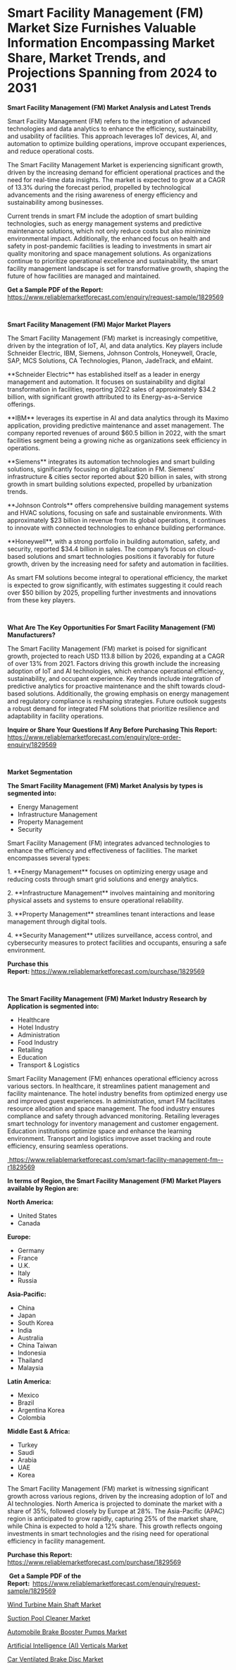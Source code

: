 <p><h1>Smart Facility Management (FM) Market Size Furnishes Valuable Information Encompassing Market Share, Market Trends, and Projections Spanning from 2024 to 2031</h1></p><p><strong>Smart Facility Management (FM) Market Analysis and Latest Trends</strong></p>
<p><p>Smart Facility Management (FM) refers to the integration of advanced technologies and data analytics to enhance the efficiency, sustainability, and usability of facilities. This approach leverages IoT devices, AI, and automation to optimize building operations, improve occupant experiences, and reduce operational costs.</p><p>The Smart Facility Management Market is experiencing significant growth, driven by the increasing demand for efficient operational practices and the need for real-time data insights. The market is expected to grow at a CAGR of 13.3% during the forecast period, propelled by technological advancements and the rising awareness of energy efficiency and sustainability among businesses. </p><p>Current trends in smart FM include the adoption of smart building technologies, such as energy management systems and predictive maintenance solutions, which not only reduce costs but also minimize environmental impact. Additionally, the enhanced focus on health and safety in post-pandemic facilities is leading to investments in smart air quality monitoring and space management solutions. As organizations continue to prioritize operational excellence and sustainability, the smart facility management landscape is set for transformative growth, shaping the future of how facilities are managed and maintained.</p></p>
<p><strong>Get a Sample PDF of the Report:&nbsp;</strong> <a href="https://www.reliablemarketforecast.com/enquiry/request-sample/1829569?utm_campaign=1464&utm_medium=2&utm_source=Github&utm_content=ia&utm_term=15102024&utm_id=smart-facility-management-fm">https://www.reliablemarketforecast.com/enquiry/request-sample/1829569</a></p>
<p>&nbsp;</p>
<p><strong>Smart Facility Management (FM) Major Market Players</strong></p>
<p><p>The Smart Facility Management (FM) market is increasingly competitive, driven by the integration of IoT, AI, and data analytics. Key players include Schneider Electric, IBM, Siemens, Johnson Controls, Honeywell, Oracle, SAP, MCS Solutions, CA Technologies, Planon, JadeTrack, and eMaint.</p><p>**Schneider Electric** has established itself as a leader in energy management and automation. It focuses on sustainability and digital transformation in facilities, reporting 2022 sales of approximately $34.2 billion, with significant growth attributed to its Energy-as-a-Service offerings.</p><p>**IBM** leverages its expertise in AI and data analytics through its Maximo application, providing predictive maintenance and asset management. The company reported revenues of around $60.5 billion in 2022, with the smart facilities segment being a growing niche as organizations seek efficiency in operations.</p><p>**Siemens** integrates its automation technologies and smart building solutions, significantly focusing on digitalization in FM. Siemens’ infrastructure & cities sector reported about $20 billion in sales, with strong growth in smart building solutions expected, propelled by urbanization trends.</p><p>**Johnson Controls** offers comprehensive building management systems and HVAC solutions, focusing on safe and sustainable environments. With approximately $23 billion in revenue from its global operations, it continues to innovate with connected technologies to enhance building performance.</p><p>**Honeywell**, with a strong portfolio in building automation, safety, and security, reported $34.4 billion in sales. The company’s focus on cloud-based solutions and smart technologies positions it favorably for future growth, driven by the increasing need for safety and automation in facilities.</p><p>As smart FM solutions become integral to operational efficiency, the market is expected to grow significantly, with estimates suggesting it could reach over $50 billion by 2025, propelling further investments and innovations from these key players.</p></p>
<p>&nbsp;</p>
<p><strong>What Are The Key Opportunities For Smart Facility Management (FM) Manufacturers?</strong></p>
<p><p>The Smart Facility Management (FM) market is poised for significant growth, projected to reach USD 113.8 billion by 2026, expanding at a CAGR of over 13% from 2021. Factors driving this growth include the increasing adoption of IoT and AI technologies, which enhance operational efficiency, sustainability, and occupant experience. Key trends include integration of predictive analytics for proactive maintenance and the shift towards cloud-based solutions. Additionally, the growing emphasis on energy management and regulatory compliance is reshaping strategies. Future outlook suggests a robust demand for integrated FM solutions that prioritize resilience and adaptability in facility operations.</p></p>
<p><strong>Inquire or Share Your Questions If Any Before Purchasing This Report:</strong> <a href="https://www.reliablemarketforecast.com/enquiry/pre-order-enquiry/1829569?utm_campaign=1464&utm_medium=2&utm_source=Github&utm_content=ia&utm_term=15102024&utm_id=smart-facility-management-fm">https://www.reliablemarketforecast.com/enquiry/pre-order-enquiry/1829569</a></p>
<p>&nbsp;</p>
<p><strong>Market Segmentation</strong></p>
<p><strong>The Smart Facility Management (FM) Market Analysis by types is segmented into:</strong></p>
<p><ul><li>Energy Management</li><li>Infrastructure Management</li><li>Property Management</li><li>Security</li></ul></p>
<p><p>Smart Facility Management (FM) integrates advanced technologies to enhance the efficiency and effectiveness of facilities. The market encompasses several types: </p><p>1. **Energy Management** focuses on optimizing energy usage and reducing costs through smart grid solutions and energy analytics. </p><p>2. **Infrastructure Management** involves maintaining and monitoring physical assets and systems to ensure operational reliability.</p><p>3. **Property Management** streamlines tenant interactions and lease management through digital tools. </p><p>4. **Security Management** utilizes surveillance, access control, and cybersecurity measures to protect facilities and occupants, ensuring a safe environment.</p></p>
<p><strong>Purchase this Report:&nbsp;</strong><a href="https://www.reliablemarketforecast.com/purchase/1829569?utm_campaign=1464&utm_medium=2&utm_source=Github&utm_content=ia&utm_term=15102024&utm_id=smart-facility-management-fm">https://www.reliablemarketforecast.com/purchase/1829569</a></p>
<p>&nbsp;</p>
<p><strong>The Smart Facility Management (FM) Market Industry Research by Application is segmented into:</strong></p>
<p><ul><li>Healthcare</li><li>Hotel Industry</li><li>Administration</li><li>Food Industry</li><li>Retailing</li><li>Education</li><li>Transport & Logistics</li></ul></p>
<p><p>Smart Facility Management (FM) enhances operational efficiency across various sectors. In healthcare, it streamlines patient management and facility maintenance. The hotel industry benefits from optimized energy use and improved guest experiences. In administration, smart FM facilitates resource allocation and space management. The food industry ensures compliance and safety through advanced monitoring. Retailing leverages smart technology for inventory management and customer engagement. Education institutions optimize space and enhance the learning environment. Transport and logistics improve asset tracking and route efficiency, ensuring seamless operations.</p></p>
<p><a href="https://www.reliablemarketforecast.com/smart-facility-management-fm--r1829569?utm_campaign=1464&utm_medium=2&utm_source=Github&utm_content=ia&utm_term=15102024&utm_id=smart-facility-management-fm">&nbsp;https://www.reliablemarketforecast.com/smart-facility-management-fm--r1829569</a></p>
<p><strong>In terms of Region, the Smart Facility Management (FM) Market Players available by Region are:</strong></p>
<p>
    <p> <strong> North America: </strong>
        <ul>
            <li>United States</li>
            <li>Canada</li>
        </ul>
        </p> 
    <p> <strong> Europe: </strong>
        <ul>
            <li>Germany</li>
            <li>France</li>
            <li>U.K.</li>
            <li>Italy</li>
            <li>Russia</li>
        </ul>
        </p> 
    <p> <strong> Asia-Pacific: </strong>
        <ul>
            <li>China</li>
            <li>Japan</li>
            <li>South Korea</li>
            <li>India</li>
            <li>Australia</li>
            <li>China Taiwan</li>
            <li>Indonesia</li>
            <li>Thailand</li>
            <li>Malaysia</li>
        </ul>
        </p> 
    <p> <strong> Latin America: </strong>
        <ul>
            <li>Mexico</li>
            <li>Brazil</li>
            <li>Argentina Korea</li>
            <li>Colombia</li>
        </ul>
        </p> 
    <p> <strong> Middle East & Africa: </strong>
        <ul>
            <li>Turkey</li>
            <li>Saudi</li>
            <li>Arabia</li>
            <li>UAE</li>
            <li>Korea</li>
        </ul>
    </p>
    </p>
<p><p>The Smart Facility Management (FM) market is witnessing significant growth across various regions, driven by the increasing adoption of IoT and AI technologies. North America is projected to dominate the market with a share of 35%, followed closely by Europe at 28%. The Asia-Pacific (APAC) region is anticipated to grow rapidly, capturing 25% of the market share, while China is expected to hold a 12% share. This growth reflects ongoing investments in smart technologies and the rising need for operational efficiency in facility management.</p></p>
<p><strong>Purchase this Report: </strong><a href="https://www.reliablemarketforecast.com/purchase/1829569?utm_campaign=1464&utm_medium=2&utm_source=Github&utm_content=ia&utm_term=15102024&utm_id=smart-facility-management-fm">https://www.reliablemarketforecast.com/purchase/1829569</a></p>
<p>&nbsp;<strong>Get a Sample PDF of the Report:&nbsp;&nbsp;</strong><a href="https://www.reliablemarketforecast.com/enquiry/request-sample/1829569?utm_campaign=1464&utm_medium=2&utm_source=Github&utm_content=ia&utm_term=15102024&utm_id=smart-facility-management-fm">https://www.reliablemarketforecast.com/enquiry/request-sample/1829569</a></p>
<p><strong></strong></p>
<p><p><a href="https://issuu.com/reportprime-2/docs/wind-turbine-main-shaft-market-size_f3b7e78b79f444?utm_campaign=1464&utm_medium=2&utm_source=Github&utm_content=ia&utm_term=15102024&utm_id=smart-facility-management-fm">Wind Turbine Main Shaft Market</a></p><p><a href="https://issuu.com/reportprime-2/docs/suction-pool-cleaner-market-size-20_33664500eb079e?utm_campaign=1464&utm_medium=2&utm_source=Github&utm_content=ia&utm_term=15102024&utm_id=smart-facility-management-fm">Suction Pool Cleaner Market</a></p><p><a href="https://www.linkedin.com/pulse/automobile-brake-booster-pumps-market-strategic-insights-aw45c?utm_campaign=1464&utm_medium=2&utm_source=Github&utm_content=ia&utm_term=15102024&utm_id=smart-facility-management-fm">Automobile Brake Booster Pumps Market</a></p><p><a href="https://github.com/lmorisekv5e/Market-Research-Report-List-1/blob/main/artificial-intelligence-ai-verticals-market.md?utm_campaign=1464&utm_medium=2&utm_source=Github&utm_content=ia&utm_term=15102024&utm_id=smart-facility-management-fm">Artificial Intelligence (AI) Verticals Market</a></p><p><a href="https://www.linkedin.com/pulse/global-car-ventilated-brake-disc-market-size-trends-analysis-iiu9c?utm_campaign=1464&utm_medium=2&utm_source=Github&utm_content=ia&utm_term=15102024&utm_id=smart-facility-management-fm">Car Ventilated Brake Disc Market</a></p></p>